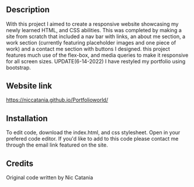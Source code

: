 # <Portflio website design>

## Description


With this project I aimed to create a responsive website showcasing my newly learned HTML, and CSS abilities. This was completed by making a site from scratch that included a nav bar with links, an about me section, a work section (currently featuring placeholder images and one piece of work) and a contact me section with buttons I designed. this project features much use of the flex-box, and media queries to make it responsive for all screen sizes.
UPDATE(6-14-2022)
I have restyled my portfolio using bootstrap. 

## Website link

https://niccatania.github.io/Portfolioworld/
 
## Installation

To edit code, download the index.html, and css stylesheet. Open in your prefered code editor.
If you'd like to add to this code please contact me through the email link featured on the site.
 

## Credits

Original code written by Nic Catania


